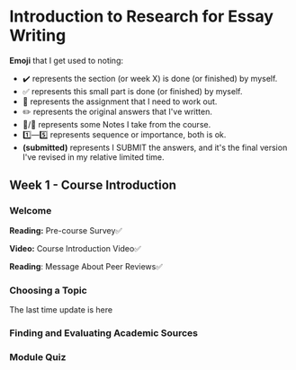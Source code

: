 # Introduction to Research for Essay Writing

**Emoji** that I get used to noting:

- :heavy_check_mark: represents the section (or week X) is done (or finished) by myself. 
- :white_check_mark: represents this small part is done (or finished) by myself.
- :red_circle: represents the assignment that I  need to work out.
- :pencil2: represents the original answers that I've written.
- :pushpin:/:memo: represents some Notes I take from the course.
- :one:—:five: represents sequence or importance, both is ok.
- **(submitted)** represents I  SUBMIT the answers, and it's the final version I've revised in my relative limited time.

## Week 1 -  Course Introduction

### Welcome

**Reading:** Pre-course Survey:white_check_mark:

**Video:** Course Introduction Video:white_check_mark:

**Reading**: Message About Peer Reviews:white_check_mark:

### Choosing a Topic

The last time update is here

### Finding and Evaluating Academic Sources

### Module Quiz

